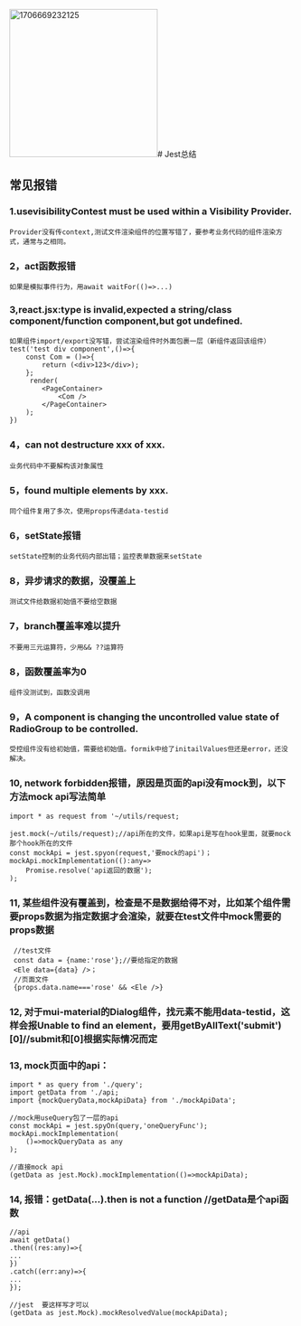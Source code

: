 <img width="262" alt="1706669232125" src="https://github.com/Lujinghui1234/Jest/assets/109168485/5833f4b7-7ccc-4abd-a247-937680716e94"># Jest总结
## 常见报错
### 1.usevisibilityContest must be used within a Visibility Provider.
    Provider没有传context,测试文件渲染组件的位置写错了，要参考业务代码的组件渲染方式，通常与之相同。
### 2，act函数报错
    如果是模拟事件行为，用await waitFor(()=>...)
### 3,react.jsx:type is invalid,expected a string/class component/function component,but got undefined.
    如果组件import/export没写错，尝试渲染组件时外面包裹一层（新组件返回该组件）
    test('test div component',()=>{
        const Com = ()=>{
            return (<div>123</div>);
        };
         render(
            <PageContainer>
                <Com />
            </PageContainer>
        );
    })
### 4，can not destructure xxx of xxx.
    业务代码中不要解构该对象属性
### 5，found multiple elements by xxx.
    同个组件复用了多次，使用props传递data-testid
### 6，setState报错
    setState控制的业务代码内部出错；监控表单数据来setState
### 8，异步请求的数据，没覆盖上
    测试文件给数据初始值不要给空数据
### 7，branch覆盖率难以提升
    不要用三元运算符，少用&& ??运算符
### 8，函数覆盖率为0
    组件没测试到，函数没调用
### 9，A component is changing the uncontrolled value state of RadioGroup to be controlled.
    受控组件没有给初始值，需要给初始值。formik中给了initailValues但还是error，还没解决。
### 10, network forbidden报错，原因是页面的api没有mock到，以下方法mock api写法简单
    import * as request from '~/utils/request;
    
    jest.mock(~/utils/request);//api所在的文件，如果api是写在hook里面，就要mock那个hook所在的文件
    const mockApi = jest.spyon(request,'要mock的api')；
    mockApi.mockImplementation(():any=>
        Promise.resolve('api返回的数据');
    );
### 11, 某些组件没有覆盖到，检查是不是数据给得不对，比如某个组件需要props数据为指定数据才会渲染，就要在test文件中mock需要的props数据
   ```
    //test文件
    const data = {name:'rose'};//要给指定的数据
    <Ele data={data} />；
    //页面文件
    {props.data.name==='rose' && <Ele />} 
   ```
### 12, 对于mui-material的Dialog组件，找元素不能用data-testid，这样会报Unable to find an element，要用getByAllText('submit')[0]//submit和[0]根据实际情况而定
### 13, mock页面中的api：
```
import * as query from './query';
import getData from './api;
import {mockQueryData,mockApiData} from './mockApiData';

//mock用useQuery包了一层的api
const mockApi = jest.spyOn(query,'oneQueryFunc');
mockApi.mockImplementation(
    ()=>mockQueryData as any
);

//直接mock api
(getData as jest.Mock).mockImplementation(()=>mockApiData);
```
### 14, 报错：getData(...).then is not a function //getData是个api函数
```
//api
await getData()
.then((res:any)=>{
...
})
.catch((err:any)=>{
...
});

//jest  要这样写才可以
(getData as jest.Mock).mockResolvedValue(mockApiData);
```

    
    
    




